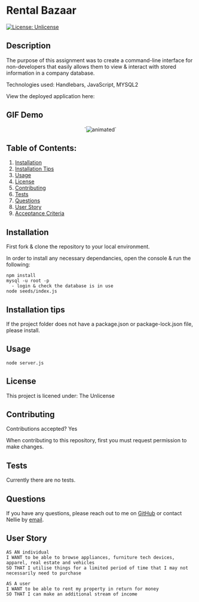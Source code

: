 # Rental Bazaar
[![License: Unlicense](https://img.shields.io/badge/license-Unlicense-blue.svg)](http://unlicense.org/)


## Description
The purpose of this assignment was to create a command-line interface for non-developers that easily allows them to view & interact with stored information in a company database.

Technologies used: Handlebars, JavaScript, MYSQL2

View the deployed application here: <placeholder>

## GIF Demo

<p align="center">
  `<img src=" < URL LINK TO GO HERE> " alt="animated" />`
</p>


## Table of Contents:
1. [Installation](#installation)
2. [Installation Tips](#installation-tips)
3. [Usage](#usage)
4. [License](#license)
5. [Contributing](#contributing)
6. [Tests](#tests)
7. [Questions](#questions)
8. [User Story](#user-story)
9. [Acceptance Criteria](#acceptance-criteria)

## Installation
First fork & clone the repository to your local environment.

In order to install any necessary dependancies, open the console & run the following:
```
npm install
mysql -u root -p
  - login & check the database is in use
node seeds/index.js
```

## Installation tips
If the project folder does not have a package.json or package-lock.json file, please install.

## Usage
```
node server.js
```

## License
This project is licened under:
The Unlicense

## Contributing

Contributions accepted? Yes

When contributing to this repository, first you must request permission to make changes.

## Tests
Currently there are no tests.

## Questions
If you have any questions, please reach out to me on [GitHub](https://github.com./8nd8) or contact Nellie by [email](mailto:nelliexdavies@gmail.com).

## User Story
```
AS AN individual
I WANT to be able to browse appliances, furniture tech devices, apparel, real estate and vehicles
SO THAT I utilise things for a limited period of time that I may not necessarily need to purchase
  
AS A user
I WANT to be able to rent my property in return for money
SO THAT I can make an additional stream of income  
```
